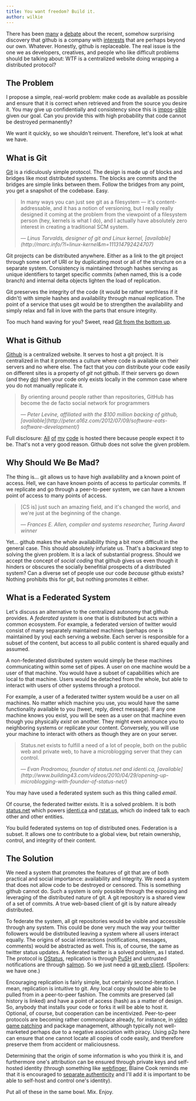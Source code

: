 ```yaml
---
title: You want freedom? Build it.
author: wilkie
---
```


There has been [many](http://bytbox.net/blog/2012/08/leaving-github.html) a [debate](http://news.ycombinator.com/item?id=4220353) about the recent, somehow surprising discovery that github is a company with [interests](http://peter.a16z.com/2012/07/09/software-eats-software-development/) that are perhaps beyond our own. Whatever. Honestly, github is replaceable. The real issue is the one we as developers, creatives, and people who like difficult problems should be talking about: WTF is a centralized website doing wrapping a distributed protocol?

## The Problem

I propose a simple, real-world problem: make code as available as possible and ensure that it is correct when retrieved and from the source you desire it. You may give up confidentially and consistency since this is [impos](http://en.wikipedia.org/wiki/Information_security)-[sible](http://en.wikipedia.org/wiki/CAP_theorem) given our goal. Can you provide this with high probability that code cannot be destroyed permanently?

We want it quickly, so we shouldn't reinvent. Therefore, let's look at what we have.

## What is Git

[Git](http://git-scm.com/) is a ridiculously simple protocol. The design is made up of blocks and bridges like most distributed systems. The blocks are commits and the bridges are simple links between them. Follow the bridges from any point, you get a snapshot of the codebase. Easy.

> In many ways you can just see git as a filesystem — it's content-addressable, and it has a notion of versioning, but I really really designed it coming at the problem from the viewpoint of a filesystem person (hey, kernels is what I do), and I actually have absolutely zero interest in creating a traditional SCM system.
> <div class="citation">&mdash; <cite>Linus Torvalds, designer of git and Linux kernel, [available](http://marc.info/?l=linux-kernel&m=111314792424707)</cite></div>

Git projects can be distributed anywhere. Either as a link to the git project through some sort of URI or by duplicating most or all of the structure on a separate system. Consistency is maintained through hashes serving as unique identifiers to target specific commits (when named, this is a code branch) and internal delta objects lighten the load of replication.

Git preserves the integrity of the code (it would be rather worthless if it didn't) with simple hashes and availability through manual replication. The point of a service that uses git would be to strengthen the availability and simply relax and fall in love with the parts that ensure integrity.

Too much hand waving for you? Sweet, read [Git from the bottom up](http://ftp.newartisans.com/pub/git.from.bottom.up.pdf).

## What is Github

[Github](http://github.com) is a centralized website. It serves to host a git project. It is centralized in that it promotes a culture where code is available on their servers and no where else. The fact that you _can_ distribute your code easily on different sites is a property of _git_ not github. If their servers go down (and they [do](https://github.com/blog/744-today-s-outage)) then your code only exists locally in the common case where you do not manually replicate it.

> By orienting around people rather than repositories, GitHub has become the de facto social network for programmers
> <div class="citation">&mdash; <cite>Peter Levine, affiliated with the $100 million backing of github, [available](http://peter.a16z.com/2012/07/09/software-eats-software-development/)</cite></div>

Full disclosure: [All](https://github.com/wilkie) [of](https://github.com/hotsh) [my](https://github.com/xomboverlord) [code](https://github.com/djehuty) is hosted there because people expect it to be. That's not a very good reason. Github does not solve the given problem.

## Why Should We Be Mad?

The thing is... git allows us to have high availability and a known point of access. Hell, we can have known points of access to particular commits. If we replicate and go through a peer-to-peer system, we can have a known point of access to many points of access.

> [CS is] just such an amazing field, and it's changed the world, and we're just at the beginning of the change.
> <div class="citation">&mdash; <cite>Frances E. Allen, compiler and systems researcher, Turing Award winner</cite></div>


Yet... github makes the whole availability thing a bit more difficult in the general case. This should absolutely infuriate us. That's a backward step to solving the given problem. It is a lack of substantial progress. Should we accept the concept of _social coding_ that github gives us even though it hinders or obscures the socially benefitial prospects of a distributed system? Can a diverse set of people use our code _because_ github exists? Nothing prohibits this for _git_, but nothing promotes it either.

## What is a Federated System

Let's discuss an alternative to the centralized autonomy that github provides. A _federated system_ is one that is distributed but acts within a common ecosystem. For example, a federated version of twitter would consist of many separately maintained machines (perhaps one is maintained by you) each serving a website. Each server is responsible for a subset of the content, but access to all public content is shared equally and assumed.

A non-federated distributed system would simply be these machines communicating within some set of pipes. A user on one machine would be a user of that machine. You would have a subset of capabilities which are local to that machine. Users would be detached from the whole, but able to interact with users of other systems through a protocol.

For example, a user of a federated twitter system would be a user on all machines. No matter which machine you use, you would have the same functionality available to you (tweet, reply, direct message). If any one machine knows you exist, you will be seen as a user on that machine even though you physically _exist_ on another. They might even announce you to neighboring systems or replicate your content. Conversely, you will use your machine to interact with others as though they are on your server.

> Status.net exists to fulfill a need of a lot of people, both on the public web and private web, to have a microblogging server that they can control.
> <div class="citation">&mdash; <cite>Evan Prodromou, founder of status.net and identi.ca, [available](http://www.building43.com/videos/2010/04/29/opening-up-microblogging-with-founder-of-status-net/)</cite></div>

You may have used a federated system such as this thing called _email_.

Of course, the federated twitter exists. It is a solved problem. It is both [status.net](http://status.net) which powers [identi.ca](https://identi.ca) and [rstat.us](https://rstat.us), which do indeed talk to each other and other entities.

You build federated systems on top of distributed ones. Federation is a subset. It allows one to contribute to a global view, but retain ownership, control, and integrity of their content.

## The Solution

We need a system that promotes the features of git that are of both practical and social importance: availability and integrity. We need a system that does not allow code to be destroyed or censored. This is something github cannot do. Such a system is only possible through the exposing and leveraging of the distributed nature of git. A git repository is a shared view of a set of commits. A true web-based client of git is by nature already distributed.

To federate the system, all git repositories would be visible and accessible through any system. This could be done very much the way your twitter followers would be distributed leaving a system where all users interact equally. The origins of social interactions (notifications, messages, comments) would be abstracted as well. This is, of course, the same as twitter status updates. A federated twitter is a solved problem, as I stated. The protocol is [OStatus](http://ostatus.org/sites/default/files/ostatus-1.0-draft-2-specification.html), replication is through [PuSH](https://code.google.com/p/pubsubhubbub/) and untrusted notifications are through [salmon](http://salmon-protocol.googlecode.com/svn/trunk/draft-panzer-salmon-00.html). So we just need a [git web client](https://github.com/gitlabhq/gitlabhq/). (Spoilers: we have one.)

Encouraging replication is fairly simple, but certainly second-iteration. I mean, replication is intuitive to git. Any local copy should be able to be pulled from in a peer-to-peer fashion. The commits are preserved (all history is linked) and have a point of access (hash) as a matter of design. So, anybody that installs your code or forks it will be able to host it. Optional, of course, but cooperation can be incentivized. Peer-to-peer protocols are becoming rather commonplace already, for instance, in [video game patching](http://en.wikipedia.org/wiki/BitTorrent#Software) and package management, although typically not well-marketed perhaps due to a negative association with piracy. Using p2p here can ensure that one cannot locate all copies of code easily, and therefore preserve them from accident or maliciousness.

Determining that the origin of some information is who you think it is, and furthermore one's attribution can be ensured through private keys and self-hosted identity (through something like [webfinger](http://code.google.com/p/webfinger/), Blaine Cook reminds me that it is encouraged to [separate authenticity](http://blog.romeda.org/2011/03/private-webhooks-private-feeds.html) and I'll add it is important to be able to self-host and control one's identity).

Put all of these in the same bowl. Mix. Enjoy.
